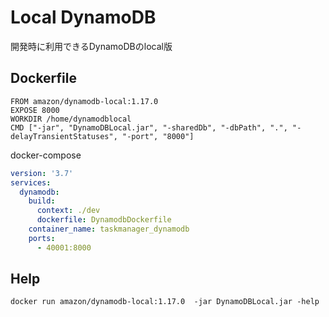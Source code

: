 # Local DynamoDB

開発時に利用できるDynamoDBのlocal版

## Dockerfile

```
FROM amazon/dynamodb-local:1.17.0
EXPOSE 8000
WORKDIR /home/dynamodblocal
CMD ["-jar", "DynamoDBLocal.jar", "-sharedDb", "-dbPath", ".", "-delayTransientStatuses", "-port", "8000"]
```

docker-compose

```yaml
version: '3.7'
services:
  dynamodb:
    build:
      context: ./dev
      dockerfile: DynamodbDockerfile
    container_name: taskmanager_dynamodb
    ports:
      - 40001:8000
```

## Help

```shell
docker run amazon/dynamodb-local:1.17.0  -jar DynamoDBLocal.jar -help
```
